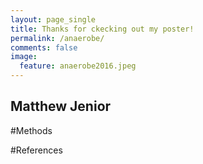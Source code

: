 ```yaml
---
layout: page_single
title: Thanks for ckecking out my poster!
permalink: /anaerobe/
comments: false
image:
  feature: anaerobe2016.jpeg
---
```


Matthew Jenior
---------------------



#Methods



#References
